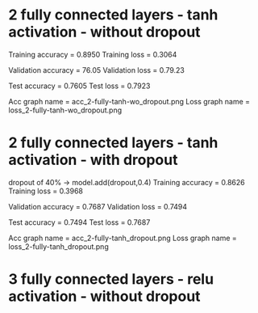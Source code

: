 # 2 fully connected layers - tanh activation - without dropout
Training accuracy  = 0.8950
Training loss = 0.3064

Validation accuracy = 76.05
Validation loss = 0.79.23

Test accuracy = 0.7605
Test loss = 0.7923

Acc graph name = acc_2-fully-tanh-wo_dropout.png
Loss graph name =  loss_2-fully-tanh-wo_dropout.png

# 2 fully connected layers - tanh activation - with dropout
dropout of 40% -> model.add(dropout,0.4)
Training accuracy = 0.8626
Training loss = 0.3968

Validation accuracy = 0.7687
Validation loss = 0.7494

Test accuracy = 0.7494
Test loss = 0.7687

Acc graph name = acc_2-fully-tanh_dropout.png
Loss graph name =  loss_2-fully-tanh_dropout.png

# 3 fully connected layers - relu activation - without dropout
